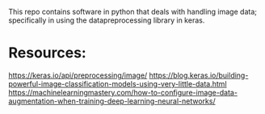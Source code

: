 This repo contains software in python that deals with handling image data; specifically in using the datapreprocessing library in keras. 
# Resources:
https://keras.io/api/preprocessing/image/
https://blog.keras.io/building-powerful-image-classification-models-using-very-little-data.html
https://machinelearningmastery.com/how-to-configure-image-data-augmentation-when-training-deep-learning-neural-networks/
